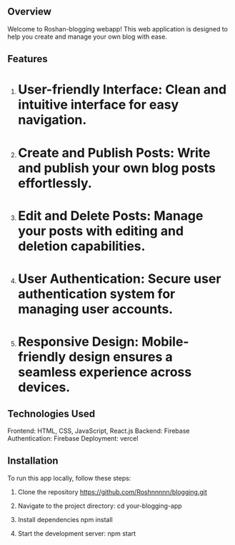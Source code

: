 ## Overview

Welcome to Roshan-blogging webapp! This web application is designed to help you create and manage your own blog with ease.

## Features

1. # User-friendly Interface: Clean and intuitive interface for easy navigation.

2. # Create and Publish Posts: Write and publish your own blog posts effortlessly.

3. # Edit and Delete Posts: Manage your posts with editing and deletion capabilities.

4. # User Authentication: Secure user authentication system for managing user accounts.

5. # Responsive Design: Mobile-friendly design ensures a seamless experience across devices.

## Technologies Used

Frontend: HTML, CSS, JavaScript, React.js
Backend: Firebase
Authentication: Firebase
Deployment: vercel

## Installation

To run this app locally, follow these steps:

1. Clone the repository
   https://github.com/Roshnnnnn/blogging.git

2. Navigate to the project directory:
   cd your-blogging-app

3. Install dependencies
   npm install

4. Start the development server:
   npm start
